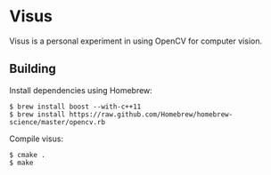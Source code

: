 Visus
=====

Visus is a personal experiment in using OpenCV for computer vision.

Building
--------

Install dependencies using Homebrew:

    $ brew install boost --with-c++11
    $ brew install https://raw.github.com/Homebrew/homebrew-science/master/opencv.rb

Compile visus:

    $ cmake .
    $ make
